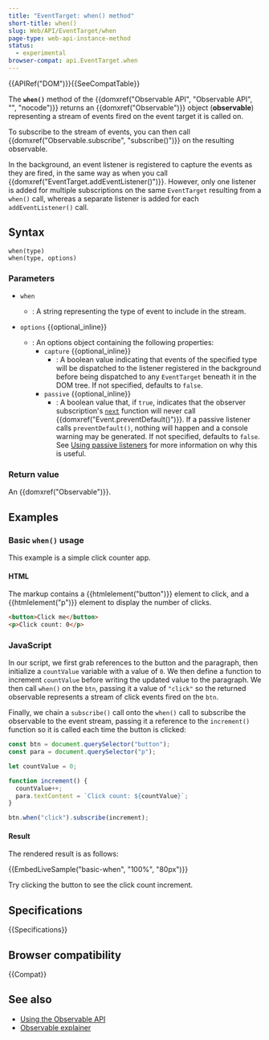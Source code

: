 ```yaml
---
title: "EventTarget: when() method"
short-title: when()
slug: Web/API/EventTarget/when
page-type: web-api-instance-method
status:
  - experimental
browser-compat: api.EventTarget.when
---
```


{{APIRef("DOM")}}{{SeeCompatTable}}

The **`when()`** method of the {{domxref("Observable API", "Observable API", "", "nocode")}} returns an {{domxref("Observable")}} object (**observable**) representing a stream of events fired on the event target it is called on.

To subscribe to the stream of events, you can then call {{domxref("Observable.subscribe", "subscribe()")}} on the resulting observable.

In the background, an event listener is registered to capture the events as they are fired, in the same way as when you call {{domxref("EventTarget.addEventListener()")}}. However, only one listener is added for multiple subscriptions on the same `EventTarget` resulting from a `when()` call, whereas a separate listener is added for each `addEventListener()` call.

## Syntax

```js-nolint
when(type)
when(type, options)
```

### Parameters

- `when`

  - : A string representing the type of event to include in the stream.

- `options` {{optional_inline}}
  - : An options object containing the following properties:
    - `capture` {{optional_inline}}
      - : A boolean value indicating that events of the specified type will be dispatched to the listener registered in the background before being dispatched to any `EventTarget` beneath it in the DOM tree. If not specified, defaults to `false`.
    - `passive` {{optional_inline}}
      - : A boolean value that, if `true`, indicates that the observer subscription's [`next`](/en-US/docs/Web/API/Observable/subscribe#next) function will never call {{domxref("Event.preventDefault()")}}. If a passive listener calls `preventDefault()`, nothing will happen and a console warning may be generated. If not specified, defaults to `false`. See [Using passive listeners](/en-US/docs/Web/API/EventTarget/addEventListener#using_passive_listeners) for more information on why this is useful.

### Return value

An {{domxref("Observable")}}.

## Examples

### Basic `when()` usage

This example is a simple click counter app.

#### HTML

The markup contains a {{htmlelement("button")}} element to click, and a {{htmlelement("p")}} element to display the number of clicks.

```html live-sample___basic-when
<button>Click me</button>
<p>Click count: 0</p>
```

### JavaScript

In our script, we first grab references to the button and the paragraph, then initialize a `countValue` variable with a value of `0`. We then define a function to increment `countValue` before writing the updated value to the paragraph. We then call `when()` on the `btn`, passing it a value of `"click"` so the returned observable represents a stream of click events fired on the `btn`.

Finally, we chain a `subscribe()` call onto the `when()` call to subscribe the observable to the event stream, passing it a reference to the `increment()` function so it is called each time the button is clicked:

```js live-sample___basic-when
const btn = document.querySelector("button");
const para = document.querySelector("p");

let countValue = 0;

function increment() {
  countValue++;
  para.textContent = `Click count: ${countValue}`;
}

btn.when("click").subscribe(increment);
```

#### Result

The rendered result is as follows:

{{EmbedLiveSample("basic-when", "100%", "80px")}}

Try clicking the button to see the click count increment.

## Specifications

{{Specifications}}

## Browser compatibility

{{Compat}}

## See also

- [Using the Observable API](/en-US/docs/Web/API/Observable_API/Using)
- [Observable explainer](https://github.com/WICG/observable/blob/master/README.md)
